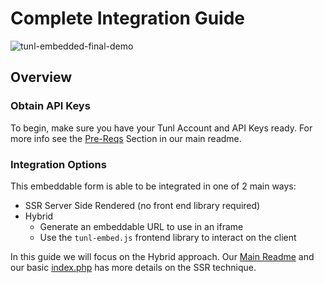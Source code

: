 # Complete Integration Guide

![tunl-embedded-final-demo](https://user-images.githubusercontent.com/2927894/230153145-2dfb6ac8-7194-4282-87df-27da687d58aa.gif)

## Overview

### Obtain API Keys

To begin, make sure you have your Tunl Account and API Keys ready.  For more info see the [Pre-Reqs](https://github.com/CKC-Technologies/tunl-embedded-payment-form#pre-reqs) Section in our main readme.

### Integration Options

This embeddable form is able to be integrated in one of 2 main ways:

- SSR Server Side Rendered (no front end library required)
- Hybrid
  - Generate an embeddable URL to use in an iframe
  - Use the `tunl-embed.js` frontend library to interact on the client
  
In this guide we will focus on the Hybrid approach.  Our [Main Readme](https://github.com/CKC-Technologies/tunl-embedded-payment-form#tunl-embeddable-form-documentation) and our basic [index.php](https://github.com/CKC-Technologies/tunl-embedded-payment-form/blob/main/src/index.php) has more details on the SSR technique.
